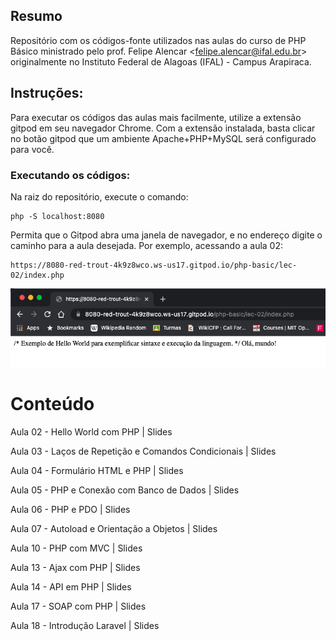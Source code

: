 ## Resumo
Repositório com os códigos-fonte utilizados nas aulas do curso de PHP Básico ministrado pelo prof. Felipe Alencar <<felipe.alencar@ifal.edu.br>> originalmente no Instituto Federal de Alagoas (IFAL) - Campus Arapiraca.

## Instruções:
Para executar os códigos das aulas mais facilmente, utilize a extensão gitpod em seu navegador Chrome. Com a extensão instalada, basta clicar no botão gitpod que um ambiente Apache+PHP+MySQL será configurado para você.

### Executando os códigos:
Na raiz do repositório, execute o comando:

```
php -S localhost:8080
```

Permita que o Gitpod abra uma janela de navegador, e no endereço digite o caminho para a aula desejada. Por exemplo, acessando a aula 02:

```
https://8080-red-trout-4k9z8wco.ws-us17.gitpod.io/php-basic/lec-02/index.php
```

<img src="exemplo.png"/>


# Conteúdo
Aula 02 - Hello World com PHP | Slides

Aula 03 - Laços de Repetição e Comandos Condicionais | Slides

Aula 04 - Formulário HTML e PHP | Slides

Aula 05 - PHP e Conexão com Banco de Dados | Slides

Aula 06 - PHP e PDO | Slides

Aula 07 - Autoload e Orientação a Objetos | Slides

Aula 10 - PHP com MVC | Slides

Aula 13 - Ajax com PHP | Slides

Aula 14 - API em PHP | Slides

Aula 17 - SOAP com PHP | Slides

Aula 18 - Introdução Laravel | Slides

